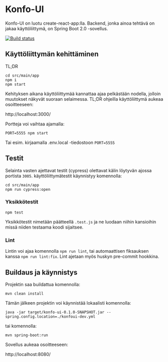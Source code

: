 # Konfo-UI

Konfo-UI on luotu create-react-app:lla. Backend, jonka ainoa tehtävä on jakaa käyttöliittymä, on Spring Boot 2.0 -sovellus.

[![Build status](https://travis-ci.org/Opetushallitus/konfo-ui.svg?branch=master)](https://travis-ci.org/Opetushallitus/konfo-ui)

## Käyttöliittymän kehittäminen

TL;DR

    cd src/main/app
    npm i
    npm start

Kehityksen aikana käyttöliittymää kannattaa ajaa pelkästään nodella, jolloin muutokset näkyvät suoraan selaimessa. TL;DR ohjeilla käyttöliittymä aukeaa osoitteeseen:

http://localhost:3000/

Portteja voi vaihtaa ajamalla:

`PORT=5555 npm start`

Tai esim. kirjaamalla .env.local -tiedostoon `PORT=5555`

## Testit

Selainta vasten ajettavat testit (cypress) olettavat kälin löytyvän ajossa portista `3005`. käyttöliittymätestit käynnistyy komennolla:

    cd src/main/app
    npm run cypress:open

### Yksikkötestit

`npm test`

Yksikkötestit nimetään päätteellä `.test.js` ja ne luodaan niihin kansioihin missä niiden testaama koodi sijaitsee.

### Lint

Lintin voi ajaa komennolla `npm run lint`, tai automaattisen fiksauksen kanssa `npm run lint:fix`. Lint ajetaan myös huskyn pre-commit hookkina.

## Buildaus ja käynnistys

Projektin saa buildattua komennolla:

`mvn clean install`

Tämän jälkeen projektin voi käynnistää lokaalisti komennolla:

`java -jar target/konfo-ui-0.1.0-SNAPSHOT.jar --spring.config.location=./konfoui-dev.yml`

tai komennolla:

`mvn spring-boot:run`

Sovellus aukeaa osoitteeseen:

http://localhost:8080/

